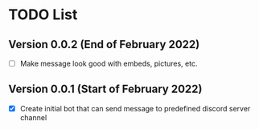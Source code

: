 # TODO List


## Version 0.0.2 (End of February 2022)

* [ ] Make message look good with embeds, pictures, etc.

## Version 0.0.1 (Start of February 2022)

* [x] Create initial bot that can send message to predefined discord server channel